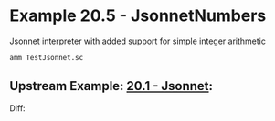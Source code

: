 # Example 20.5 - JsonnetNumbers
Jsonnet interpreter with added support for simple integer arithmetic

```bash
amm TestJsonnet.sc
```

## Upstream Example: [20.1 - Jsonnet](https://github.com/handsonscala/handsonscala/tree/master/examples/20.1%20-%20Jsonnet):
Diff:
```diff
```
